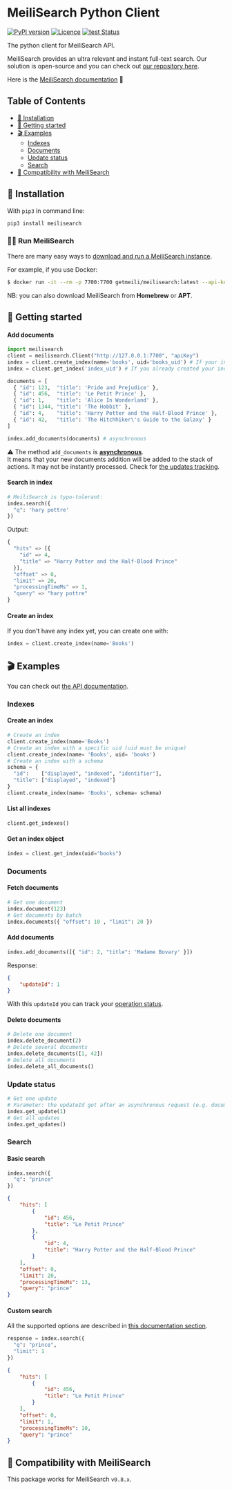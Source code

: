 # MeiliSearch Python Client

[![PyPI version](https://badge.fury.io/py/meilisearch.svg)](https://badge.fury.io/py/meilisearch)
[![Licence](https://img.shields.io/badge/licence-MIT-blue.svg)](https://img.shields.io/badge/licence-MIT-blue.svg)
[![test Status](https://github.com/meilisearch/meilisearch-python/workflows/Pytest/badge.svg)](https://github.com/{owner}/{repo}/actions)


The python client for MeiliSearch API.

MeiliSearch provides an ultra relevant and instant full-text search. Our solution is open-source and you can check out [our repository here](https://github.com/meilisearch/MeiliDB).

Here is the [MeiliSearch documentation](https://docs.meilisearch.com/) 📖

## Table of Contents <!-- omit in toc -->

- [🔧 Installation](#-installation)
- [🚀 Getting started](#-getting-started)
- [🎬 Examples](#-examples)
  - [Indexes](#indexes)
  - [Documents](#documents)
  - [Update status](#update-status)
  - [Search](#search)
- [🤖 Compatibility with MeiliSearch](#-compatibility-with-meilisearch)

## 🔧 Installation

With `pip3` in command line:

```bash
pip3 install meilisearch
```

### 🏃‍♀️ Run MeiliSearch

There are many easy ways to [download and run a MeiliSearch instance](https://docs.meilisearch.com/getting_started/download.html).

For example, if you use Docker:
```bash
$ docker run -it --rm -p 7700:7700 getmeili/meilisearch:latest --api-key=apiKey
```

NB: you can also download MeiliSearch from **Homebrew** or **APT**.

## 🚀 Getting started

#### Add documents <!-- omit in toc -->

```python
import meilisearch
client = meilisearch.Client("http://127.0.0.1:7700", "apiKey")
index = client.create_index(name='books', uid='books_uid') # If your index does not exist
index = client.get_index('index_uid') # If you already created your index

documents = [
  { "id": 123,  "title": 'Pride and Prejudice' },
  { "id": 456,  "title": 'Le Petit Prince' },
  { "id": 1,    "title": 'Alice In Wonderland' },
  { "id": 1344, "title": 'The Hobbit' },
  { "id": 4,    "title": 'Harry Potter and the Half-Blood Prince' },
  { "id": 42,   "title": 'The Hitchhiker\'s Guide to the Galaxy' }
]

index.add_documents(documents) # asynchronous
```

⚠️ The method `add_documents` is **[asynchronous](https://docs.meilisearch.com/advanced_guides/asynchronous_updates.html)**.<br/>
It means that your new documents addition will be added to the stack of actions. It may not be instantly processed. Check for [the updates tracking](https://docs.meilisearch.com/advanced_guides/asynchronous_updates.html).

#### Search in index <!-- omit in toc -->
``` python
# MeiliSearch is typo-tolerant:
index.search({
  "q": 'hary pottre'
})
```

Output:
```python
{
  "hits" => [{
    "id" => 4,
    "title" => "Harry Potter and the Half-Blood Prince"
  }],
  "offset" => 0,
  "limit" => 20,
  "processingTimeMs" => 1,
  "query" => "hary pottre"
}
```

#### Create an index <!-- omit in toc -->

If you don't have any index yet, you can create one with:

```python
index = client.create_index(name='Books')
```

## 🎬 Examples

You can check out [the API documentation](https://docs.meilisearch.com/references/).

### Indexes

#### Create an index <!-- omit in toc -->
```python
# Create an index
client.create_index(name='Books')
# Create an index with a specific uid (uid must be unique)
client.create_index(name= 'Books', uid= 'books')
# Create an index with a schema
schema = {
  "id":    ["displayed", "indexed", "identifier"],
  "title": ["displayed", "indexed"]
}
client.create_index(name= 'Books', schema= schema)
```

#### List all indexes <!-- omit in toc -->
```python
client.get_indexes()
```

#### Get an index object <!-- omit in toc -->
```python
index = client.get_index(uid="books")
```

### Documents

#### Fetch documents <!-- omit in toc -->
```python
# Get one document
index.document(123)
# Get documents by batch
index.documents({ "offset": 10 , "limit": 20 })
```
#### Add documents <!-- omit in toc -->
```python
index.add_documents([{ "id": 2, "title": 'Madame Bovary' }])
```

Response:
```json
{
    "updateId": 1
}
```
With this `updateId` you can track your [operation status](#update-status).

#### Delete documents <!-- omit in toc -->
```python
# Delete one document
index.delete_document(2)
# Delete several documents
index.delete_documents([1, 42])
# Delete all documents 
index.delete_all_documents()
```

### Update status
```python
# Get one update
# Parameter: the updateId got after an asynchronous request (e.g. documents addition)
index.get_update(1)
# Get all updates
index.get_updates()
```

### Search

#### Basic search <!-- omit in toc -->

```python
index.search({
  "q": "prince"
})
```

```json
{
    "hits": [
        {
            "id": 456,
            "title": "Le Petit Prince"
        },
        {
            "id": 4,
            "title": "Harry Potter and the Half-Blood Prince"
        }
    ],
    "offset": 0,
    "limit": 20,
    "processingTimeMs": 13,
    "query": "prince"
}
```

#### Custom search <!-- omit in toc -->

All the supported options are described in [this documentation section](https://docs.meilisearch.com/references/search.html#search-in-an-index).

```python
response = index.search({
  "q": "prince",
  "limit": 1
})
```

```json
{
    "hits": [
        {
            "id": 456,
            "title": "Le Petit Prince"
        }
    ],
    "offset": 0,
    "limit": 1,
    "processingTimeMs": 10,
    "query": "prince"
}
```


## 🤖 Compatibility with MeiliSearch

This package works for MeiliSearch `v0.8.x`.
